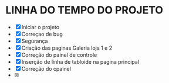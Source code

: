 # LINHA DO TEMPO DO PROJETO

- [X] Iniciar o projeto
- [X] Correçao de bug
- [X] Segurança
- [X] Criação das paginas Galeria loja 1 e 2
- [X] Correção do painel de controle
- [X] Inserção de linha de tabloide na pagina principal
- [X] Correção do cpainel
- [X]